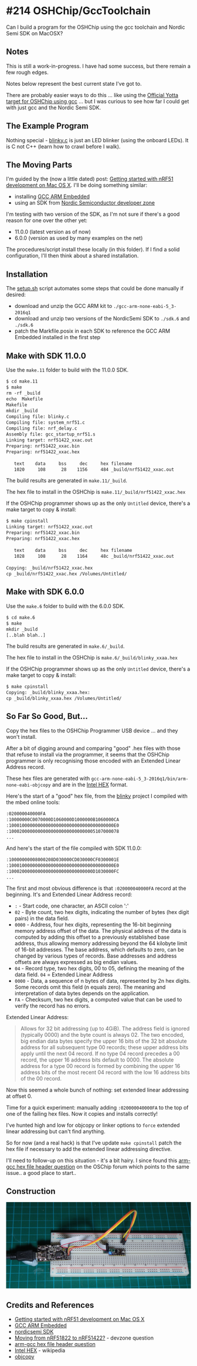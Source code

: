 # #214 OSHChip/GccToolchain

Can I build a program for the OSHChip using the gcc toolchain and Nordic Semi SDK on MacOSX?

## Notes

This is still a work-in-progress. I have had some success, but there remain a few rough edges.

Notes below represent the best current state I've got to.

There are probably easier ways to do this ... like using the
[Official Yotta target for OSHChip using gcc](https://github.com/OSHChip/target-OSHChip-gcc) ...
but I was curious to see how far I could get with just gcc and the Nordic Semi SDK.

## The Example Program

Nothing special - [blinky.c](./blinky.c) is just an LED blinker (using the onboard LEDs).
It is C not C++ (learn how to crawl before I walk).


## The Moving Parts

I'm guided by the (now a little dated) post:
[Getting started with nRF51 development on Mac OS X](https://devzone.nordicsemi.com/blogs/22/getting-started-with-nrf51-development-on-mac-os-x/). I'll be doing something similar:

* installing [GCC ARM Embedded](https://launchpad.net/gcc-arm-embedded)
* using an SDK from [Nordic Semiconductor developer zone](http://developer.nordicsemi.com/)

I'm testing with two version of the SDK, as I'm not sure if there's a good reason for one over the other yet:

* 11.0.0 (latest version as of now)
* 6.0.0 (version as used by many examples on the net)

The procedures/script install these locally (in this folder). If I find a solid configuration, I'll then think about a shared installation.


## Installation

The [setup.sh](./setup.sh) script automates some steps that could be done manually if desired:

* download and unzip the GCC ARM kit to `./gcc-arm-none-eabi-5_3-2016q1`
* download and unzip two versions of the NordicSemi SDK to `./sdk.6` and `./sdk.6`
* patch the Markfile.posix in each SDK to reference the GCC ARM Embedded installed in the first step

## Make with SDK 11.0.0

Use the `make.11` folder to build with the 11.0.0 SDK.

```
$ cd make.11
$ make
rm -rf _build
echo  Makefile
Makefile
mkdir _build
Compiling file: blinky.c
Compiling file: system_nrf51.c
Compiling file: nrf_delay.c
Assembly file: gcc_startup_nrf51.s
Linking target: nrf51422_xxac.out
Preparing: nrf51422_xxac.bin
Preparing: nrf51422_xxac.hex

   text    data     bss     dec     hex filename
   1020     108      28    1156     484 _build/nrf51422_xxac.out

```

The build results are generated in `make.11/_build`.

The hex file to install in the OSHChip is `make.11/_build/nrf51422_xxac.hex`

If the OSHChip programmer shows up as the only `Untitled` device, there's a make target to copy & install:

```
$ make cpinstall
Linking target: nrf51422_xxac.out
Preparing: nrf51422_xxac.bin
Preparing: nrf51422_xxac.hex

   text    data     bss     dec     hex filename
   1028     108      28    1164     48c _build/nrf51422_xxac.out

Copying: _build/nrf51422_xxac.hex
cp _build/nrf51422_xxac.hex /Volumes/Untitled/
```

## Make with SDK 6.0.0

Use the `make.6` folder to build with the 6.0.0 SDK.

```
$ cd make.6
$ make
mkdir _build
[..blah blah..]

```

The build results are generated in `make.6/_build`.

The hex file to install in the OSHChip is `make.6/_build/blinky_xxaa.hex`

If the OSHChip programmer shows up as the only `Untitled` device, there's a make target to copy & install:

```
$ make cpinstall
Copying: _build/blinky_xxaa.hex:
cp _build/blinky_xxaa.hex /Volumes/Untitled/

```

## So Far So Good, But...

Copy the hex files to the OSHChip Programmer USB device ... and they won't install.

After a bit of digging around and comparing "good" .hex files with those that refuse to install via the programmer,
it seems that the OSHChip programmer is only recognising those encoded with an Extended Linear Address record.

These hex files are generated with `gcc-arm-none-eabi-5_3-2016q1/bin/arm-none-eabi-objcopy` and are in the
[Intel HEX](https://en.wikipedia.org/wiki/Intel_HEX) format.

Here's the start of a "good" hex file, from the [blinky](../blinky) project I compiled with the mbed online tools:

```
:020000040000FA
:10000000C0070000D1060000D1000000B1060000CA
:1000100000000000000000000000000000000000E0
:100020000000000000000000000000005107000078
...
```

And here's the start of the file compiled with SDK 11.0.0:

```
:10000000008000208D030000CD030000CF0300001E
:1000100000000000000000000000000000000000E0
:10002000000000000000000000000000D1030000FC
...
```

The first and most obvious difference is that `:020000040000FA` record at the beginning. It's and Extended Linear Address record:

* `:` - Start code, one character, an ASCII colon ':'
* `02` - Byte count, two hex digits, indicating the number of bytes (hex digit pairs) in the data field.
* `0000` - Address, four hex digits, representing the 16-bit beginning memory address offset of the data. The physical address of the data is computed by adding this offset to a previously established base address, thus allowing memory addressing beyond the 64 kilobyte limit of 16-bit addresses. The base address, which defaults to zero, can be changed by various types of records. Base addresses and address offsets are always expressed as big endian values.
* `04` - Record type, two hex digits, 00 to 05, defining the meaning of the data field. `04` = Extended Linear Address
* `0000` - Data, a sequence of n bytes of data, represented by 2n hex digits. Some records omit this field (n equals zero). The meaning and interpretation of data bytes depends on the application.
* `FA` - Checksum, two hex digits, a computed value that can be used to verify the record has no errors.

Extended Linear Address:

> Allows for 32 bit addressing (up to 4GiB). The address field is ignored (typically 0000) and the byte count is always 02. The two encoded, big endian data bytes specify the upper 16 bits of the 32 bit absolute address for all subsequent type 00 records; these upper address bits apply until the next 04 record. If no type 04 record precedes a 00 record, the upper 16 address bits default to 0000. The absolute address for a type 00 record is formed by combining the upper 16 address bits of the most recent 04 record with the low 16 address bits of the 00 record.

Now this seemed a whole bunch of nothing: set extended linear addressing at offset 0.

Time for a quick experiment: manually adding `:020000040000FA` to the top of one of the failing hex files. Now it copies and installs correctly!

I've hunted high and low for objcopy or linker options to `force` extended linear addressing but can't find anything.

So for now (and a real hack) is that I've update `make cpinstall` patch the hex file if necessary to add the extended linear addressing directive.

I'll need to follow-up on this situation - it's a bit hairy.
I since found this [arm-gcc hex file header question](http://www.oshchip.com/forum/viewtopic.php?f=7&p=395#p395)
on the OSChip forum which points to the same issue.. a good place to start..

## Construction

![The Build](./assets/GccToolchain_build.jpg?raw=true)

## Credits and References
* [Getting started with nRF51 development on Mac OS X](https://devzone.nordicsemi.com/blogs/22/getting-started-with-nrf51-development-on-mac-os-x/)
* [GCC ARM Embedded](https://launchpad.net/gcc-arm-embedded)
* [nordicsemi SDK](http://developer.nordicsemi.com/)
* [Moving from nRF51822 to nRF51422?](https://devzone.nordicsemi.com/question/30569/moving-from-nrf51822-to-nrf51422/) - devzone question
* [arm-gcc hex file header question](http://www.oshchip.com/forum/viewtopic.php?f=7&p=395#p395)
* [Intel HEX](https://en.wikipedia.org/wiki/Intel_HEX) - wikipedia
* [objcopy](https://sourceware.org/binutils/docs/binutils/objcopy.html)
